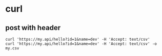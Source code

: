 # curl

## post with header
```
curl 'https://my.api/hello?id=1&name=dev' -H 'Accept: text/csv'
curl 'https://my.api/hello?id=1&name=dev' -H 'Accept: text/csv' -o my.csv
```
